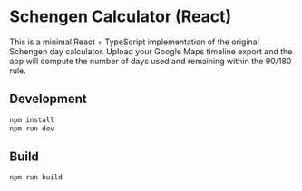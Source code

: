 # Schengen Calculator (React)

This is a minimal React + TypeScript implementation of the original Schengen day calculator. Upload your Google Maps timeline export and the app will compute the number of days used and remaining within the 90/180 rule.

## Development

```bash
npm install
npm run dev
```

## Build

```bash
npm run build
```
